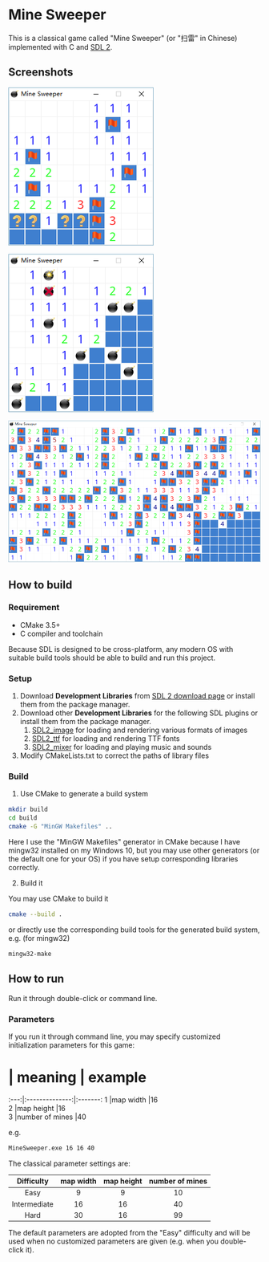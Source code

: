# Mine Sweeper

 This is a classical game called "Mine Sweeper" (or "扫雷" in Chinese) implemented with C and [SDL 2](http://www.libsdl.org).

## Screenshots

![screen shot 1](screenshots/1.png)

![screen shot 2](screenshots/2.png)

![screen shot 3](screenshots/3.png)

## How to build

### Requirement
 * CMake 3.5+
 * C compiler and toolchain

 Because SDL is designed to be cross-platform, any modern OS with suitable build tools should be able to build and run this project.

### Setup

 1. Download **Development Libraries** from [SDL 2 download page](https://www.libsdl.org/download-2.0.php) or install them from the package manager.
 2. Download other **Development Libraries** for the following SDL plugins or install them from the package manager.
    1. [SDL2_image](https://www.libsdl.org/projects/SDL_image/) for loading and rendering various formats of images
    2. [SDL2_ttf](https://www.libsdl.org/projects/SDL_ttf/) for loading and rendering TTF fonts
    3. [SDL2_mixer](https://www.libsdl.org/projects/SDL_mixer/) for loading and playing music and sounds
 3. Modify CMakeLists.txt to correct the paths of library files

### Build

 1. Use CMake to generate a build system

 ```bash
 mkdir build
 cd build
 cmake -G "MinGW Makefiles" ..
 ```

 Here I use the "MinGW Makefiles" generator in CMake because I have mingw32 installed on my Windows 10, but you may use other generators (or the default one for your OS) if you have setup corresponding libraries correctly.

 2. Build it

 You may use CMake to build it

 ```bash
 cmake --build .
 ```

 or directly use the corresponding build tools for the generated build system, e.g. (for mingw32)

 ```bash
 mingw32-make
 ```

## How to run

 Run it through double-click or command line.

### Parameters

 If you run it through command line, you may specify customized initialization parameters for this game:

  #   | meaning        | example 
 :---:|:--------------:|:-------:
 1    |map width       |16      
 2    |map height      |16       
 3    |number of mines |40       

 e.g.

 ```bash
 MineSweeper.exe 16 16 40
 ```

 The classical parameter settings are:

  Difficulty  | map width | map height | number of mines 
 :-----------:|:---------:|:----------:|:---------------:
 Easy         |9          |9           |10               
 Intermediate |16         |16          |40               
 Hard         |30         |16          |99               

 The default parameters are adopted from the "Easy" difficulty and will be used when no customized parameters are given (e.g. when you double-click it).
